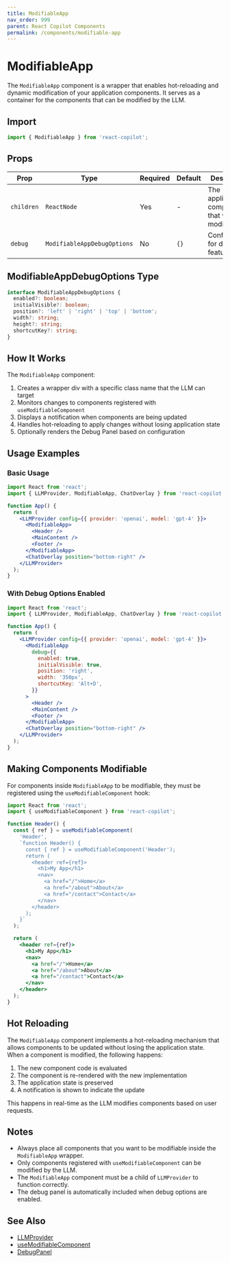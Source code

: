 ```yaml
---
title: ModifiableApp
nav_order: 999
parent: React Copilot Components
permalink: /components/modifiable-app
---
```

# ModifiableApp

The `ModifiableApp` component is a wrapper that enables hot-reloading and dynamic modification of your application components. It serves as a container for the components that can be modified by the LLM.

## Import

```jsx
import { ModifiableApp } from 'react-copilot';
```

## Props

| Prop | Type | Required | Default | Description |
|------|------|----------|---------|-------------|
| `children` | `ReactNode` | Yes | - | The application components that will be modifiable |
| `debug` | `ModifiableAppDebugOptions` | No | `{}` | Configuration for debug features |

## ModifiableAppDebugOptions Type

```typescript
interface ModifiableAppDebugOptions {
  enabled?: boolean;
  initialVisible?: boolean;
  position?: 'left' | 'right' | 'top' | 'bottom';
  width?: string;
  height?: string;
  shortcutKey?: string;
}
```

## How It Works

The `ModifiableApp` component:

1. Creates a wrapper div with a specific class name that the LLM can target
2. Monitors changes to components registered with `useModifiableComponent`
3. Displays a notification when components are being updated
4. Handles hot-reloading to apply changes without losing application state
5. Optionally renders the Debug Panel based on configuration

## Usage Examples

### Basic Usage

```jsx
import React from 'react';
import { LLMProvider, ModifiableApp, ChatOverlay } from 'react-copilot';

function App() {
  return (
    <LLMProvider config={{ provider: 'openai', model: 'gpt-4' }}>
      <ModifiableApp>
        <Header />
        <MainContent />
        <Footer />
      </ModifiableApp>
      <ChatOverlay position="bottom-right" />
    </LLMProvider>
  );
}
```

### With Debug Options Enabled

```jsx
import React from 'react';
import { LLMProvider, ModifiableApp, ChatOverlay } from 'react-copilot';

function App() {
  return (
    <LLMProvider config={{ provider: 'openai', model: 'gpt-4' }}>
      <ModifiableApp
        debug={{
          enabled: true,
          initialVisible: true,
          position: 'right',
          width: '350px',
          shortcutKey: 'Alt+D',
        }}
      >
        <Header />
        <MainContent />
        <Footer />
      </ModifiableApp>
      <ChatOverlay position="bottom-right" />
    </LLMProvider>
  );
}
```

## Making Components Modifiable

For components inside `ModifiableApp` to be modifiable, they must be registered using the `useModifiableComponent` hook:

```jsx
import React from 'react';
import { useModifiableComponent } from 'react-copilot';

function Header() {
  const { ref } = useModifiableComponent(
    'Header',
    `function Header() {
      const { ref } = useModifiableComponent('Header');
      return (
        <header ref={ref}>
          <h1>My App</h1>
          <nav>
            <a href="/">Home</a>
            <a href="/about">About</a>
            <a href="/contact">Contact</a>
          </nav>
        </header>
      );
    }`
  );

  return (
    <header ref={ref}>
      <h1>My App</h1>
      <nav>
        <a href="/">Home</a>
        <a href="/about">About</a>
        <a href="/contact">Contact</a>
      </nav>
    </header>
  );
}
```

## Hot Reloading

The `ModifiableApp` component implements a hot-reloading mechanism that allows components to be updated without losing the application state. When a component is modified, the following happens:

1. The new component code is evaluated
2. The component is re-rendered with the new implementation
3. The application state is preserved
4. A notification is shown to indicate the update

This happens in real-time as the LLM modifies components based on user requests.

## Notes

- Always place all components that you want to be modifiable inside the `ModifiableApp` wrapper.
- Only components registered with `useModifiableComponent` can be modified by the LLM.
- The `ModifiableApp` component must be a child of `LLMProvider` to function correctly.
- The debug panel is automatically included when debug options are enabled.

## See Also

- [LLMProvider](llm-provider.md)
- [useModifiableComponent](../hooks/use-modifiable-component.md)
- [DebugPanel](debug-panel.md)